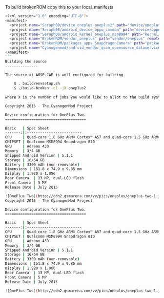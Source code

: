 To build brokenROM copy this to your local_manifests
````bash
<?xml version="1.0" encoding="UTF-8"?>
<manifest>
  <project name="Seraph08/device_oneplus_oneplus2" path="device/oneplus/oneplus2" remote="github" revision="m6.0.1" />
  <project name="Seraph08/android_device_oppo_common" path="device/oppo/common" remote="github" revision="broken" />
  <project name="Seraph08/android_kernel_oneplus_msm8994" path="kernel/oneplus/msm8994" remote="github" revision="cm-13.0" />
  <project name="BrokenROM/vendor_oneplus" path="vendor/oneplus" remote="github" revision="m6.0.1" />
  <project name="BrokenROM/packages_apps_SnapdragonCamera" path="packages/apps/SnapdragonCamera" remote="github" revision="m6.0.1" />
  <project name="Cyanogenmod/android_vendor_qcom_opensource_dataservices" path="vendor/qcom/opensource/dataservices" remote="github" revision="cm-13.0" />
</manifest>
```
Building the source
---------------

The source at AOSP-CAF is well configured for building.

    $ . build/envsetup.sh
    $ ./build-broken -c1 -jX oneplus2
  
where X is the number of jobs you would like to allot to the build system.

Copyright 2015 - The CyanogenMod Project

Device configuration for OnePlus Two.
=====================================

Basic   | Spec Sheet
-------:|:-------------------------
CPU     | Quad-core 1.8 GHz ARM® Cortex™ A57 and quad-core 1.5 GHz ARM® Cortex™ A53
CHIPSET | Qualcomm MSM8994 Snapdragon 810
GPU     | Adreno 430
Memory  | 3/4 GB
Shipped Android Version | 5.1.1
Storage | 16/64 GB
Battery | 3300 mAh (non-removable)
Dimensions | 151.8 x 74.9 x 9.85 mm
Display | 1.920 x 1.080
Rear Camera  | 13 MP, dual-LED flash
Front Camera | 5 MP
Release Date | July 2015

![OnePlus Two](http://cdn2.gsmarena.com/vv/pics/oneplus/oneplus-two-1.jpg "OnePlus Two")
Copyright 2015 - The CyanogenMod Project

Device configuration for OnePlus Two.
=====================================

Basic   | Spec Sheet
-------:|:-------------------------
CPU     | Quad-core 1.8 GHz ARM® Cortex™ A57 and quad-core 1.5 GHz ARM® Cortex™ A53
CHIPSET | Qualcomm MSM8994 Snapdragon 810
GPU     | Adreno 430
Memory  | 3/4 GB
Shipped Android Version | 5.1.1
Storage | 16/64 GB
Battery | 3300 mAh (non-removable)
Dimensions | 151.8 x 74.9 x 9.85 mm
Display | 1.920 x 1.080
Rear Camera  | 13 MP, dual-LED flash
Front Camera | 5 MP
Release Date | July 2015

![OnePlus Two](http://cdn2.gsmarena.com/vv/pics/oneplus/oneplus-two-1.jpg "OnePlus Two")
